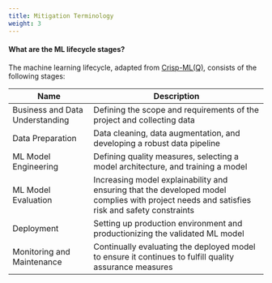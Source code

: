 ```yaml
---
title: Mitigation Terminology
weight: 3
---
```


#### What are the ML lifecycle stages?

The machine learning lifecycle, adapted from [Crisp-ML(Q)](https://ml-ops.org/content/crisp-ml), consists of the following stages:

| Name | Description  |
|---|---|
| Business and Data Understanding            | Defining the scope and requirements of the project and collecting data |
| Data Preparation     | Data cleaning, data augmentation, and developing a robust data pipeline |
| ML Model Engineering      | Defining quality measures, selecting a model architecture, and training a model |
| ML Model Evaluation    | Increasing model explainability and ensuring that the developed model complies with project needs and satisfies risk and safety constraints |
| Deployment | Setting up production environment and productionizing the validated ML model |
|  Monitoring and Maintenance    | Continually evaluating the deployed model to ensure it continues to fulfill quality assurance measures |
